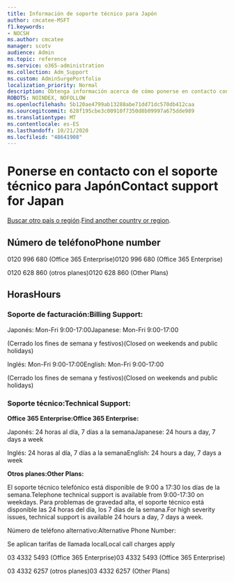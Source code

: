 ```yaml
---
title: Información de soporte técnico para Japón
author: cmcatee-MSFT
f1.keywords:
- NOCSH
ms.author: cmcatee
manager: scotv
audience: Admin
ms.topic: reference
ms.service: o365-administration
ms.collection: Adm_Support
ms.custom: AdminSurgePortfolio
localization_priority: Normal
description: Obtenga información acerca de cómo ponerse en contacto con el soporte técnico de su país o región.
ROBOTS: NOINDEX, NOFOLLOW
ms.openlocfilehash: 5b120ae4799ab13288abe71dd71dc570db412caa
ms.sourcegitcommit: 628f195cbe3c00910f7350d8b09997a675dde989
ms.translationtype: MT
ms.contentlocale: es-ES
ms.lasthandoff: 10/21/2020
ms.locfileid: "48641908"
---
```

# <a name="contact-support-for-japan"></a><span data-ttu-id="2ab56-103">Ponerse en contacto con el soporte técnico para Japón</span><span class="sxs-lookup"><span data-stu-id="2ab56-103">Contact support for Japan</span></span>

<span data-ttu-id="2ab56-104">[Buscar otro país o región](../contact-support-for-business-products.md).</span><span class="sxs-lookup"><span data-stu-id="2ab56-104">[Find another country or region](../contact-support-for-business-products.md).</span></span>

## <a name="phone-number"></a><span data-ttu-id="2ab56-105">Número de teléfono</span><span class="sxs-lookup"><span data-stu-id="2ab56-105">Phone number</span></span>
<span data-ttu-id="2ab56-106">0120 996 680 (Office 365 Enterprise)</span><span class="sxs-lookup"><span data-stu-id="2ab56-106">0120 996 680 (Office 365 Enterprise)</span></span>

<span data-ttu-id="2ab56-107">0120 628 860 (otros planes)</span><span class="sxs-lookup"><span data-stu-id="2ab56-107">0120 628 860 (Other Plans)</span></span>

## <a name="hours"></a><span data-ttu-id="2ab56-108">Horas</span><span class="sxs-lookup"><span data-stu-id="2ab56-108">Hours</span></span>
### <a name="billing-support"></a><span data-ttu-id="2ab56-109">Soporte de facturación:</span><span class="sxs-lookup"><span data-stu-id="2ab56-109">Billing Support:</span></span>

<span data-ttu-id="2ab56-110">Japonés: Mon-Fri 9:00-17:00</span><span class="sxs-lookup"><span data-stu-id="2ab56-110">Japanese: Mon-Fri 9:00-17:00</span></span>

<span data-ttu-id="2ab56-111">(Cerrado los fines de semana y festivos)</span><span class="sxs-lookup"><span data-stu-id="2ab56-111">(Closed on weekends and public holidays)</span></span>

<span data-ttu-id="2ab56-112">Inglés: Mon-Fri 9:00-17:00</span><span class="sxs-lookup"><span data-stu-id="2ab56-112">English: Mon-Fri 9:00-17:00</span></span>

<span data-ttu-id="2ab56-113">(Cerrado los fines de semana y festivos)</span><span class="sxs-lookup"><span data-stu-id="2ab56-113">(Closed on weekends and public holidays)</span></span>

### <a name="technical-support"></a><span data-ttu-id="2ab56-114">Soporte técnico:</span><span class="sxs-lookup"><span data-stu-id="2ab56-114">Technical Support:</span></span>

<span data-ttu-id="2ab56-115">**Office 365 Enterprise:**</span><span class="sxs-lookup"><span data-stu-id="2ab56-115">**Office 365 Enterprise:**</span></span>

<span data-ttu-id="2ab56-116">Japonés: 24 horas al día, 7 días a la semana</span><span class="sxs-lookup"><span data-stu-id="2ab56-116">Japanese: 24 hours a day, 7 days a week</span></span>

<span data-ttu-id="2ab56-117">Inglés: 24 horas al día, 7 días a la semana</span><span class="sxs-lookup"><span data-stu-id="2ab56-117">English: 24 hours a day, 7 days a week</span></span>

<span data-ttu-id="2ab56-118">**Otros planes:**</span><span class="sxs-lookup"><span data-stu-id="2ab56-118">**Other Plans:**</span></span>

<span data-ttu-id="2ab56-119">El soporte técnico telefónico está disponible de 9:00 a 17:30 los días de la semana.</span><span class="sxs-lookup"><span data-stu-id="2ab56-119">Telephone technical support is available from 9:00-17:30 on weekdays.</span></span> <span data-ttu-id="2ab56-120">Para problemas de gravedad alta, el soporte técnico está disponible las 24 horas del día, los 7 días de la semana.</span><span class="sxs-lookup"><span data-stu-id="2ab56-120">For high severity issues, technical support is available 24 hours a day, 7 days a week.</span></span>

<span data-ttu-id="2ab56-121">Número de teléfono alternativo:</span><span class="sxs-lookup"><span data-stu-id="2ab56-121">Alternative Phone Number:</span></span>

<span data-ttu-id="2ab56-122">Se aplican tarifas de llamada local</span><span class="sxs-lookup"><span data-stu-id="2ab56-122">Local call charges apply</span></span>

<span data-ttu-id="2ab56-123">03 4332 5493 (Office 365 Enterprise)</span><span class="sxs-lookup"><span data-stu-id="2ab56-123">03 4332 5493 (Office 365 Enterprise)</span></span>

<span data-ttu-id="2ab56-124">03 4332 6257 (otros planes)</span><span class="sxs-lookup"><span data-stu-id="2ab56-124">03 4332 6257 (Other Plans)</span></span>
